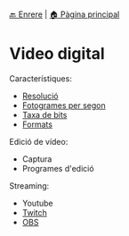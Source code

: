 [🔙 Enrere](../) | [🏠 Pàgina principal](http://danimrprofe.github.io/apuntes/)

# Video digital

Característiques:

- [Resolució](resolucion.md)
- [Fotogrames per segon](fps.md)
- [Taxa de bits](bitrate.md)
- [Formats](formatos-video.md)

Edició de vídeo:

- Captura
- Programes d'edició

Streaming:

- Youtube
- [Twitch](twitch/index.md)
- [OBS](obs/index.md)